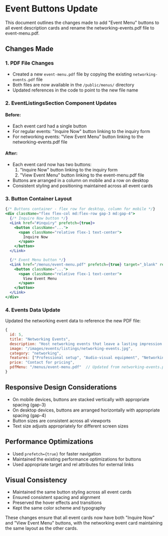 # Event Buttons Update

This document outlines the changes made to add "Event Menu" buttons to all event description cards and rename the networking-events.pdf file to event-menu.pdf.

## Changes Made

### 1. PDF File Changes

- Created a new `event-menu.pdf` file by copying the existing `networking-events.pdf` file
- Both files are now available in the `/public/menus/` directory
- Updated references in the code to point to the new file name

### 2. EventListingsSection Component Updates

#### Before:
- Each event card had a single button
- For regular events: "Inquire Now" button linking to the inquiry form
- For networking events: "View Event Menu" button linking to the networking-events.pdf file

#### After:
- Each event card now has two buttons:
  1. "Inquire Now" button linking to the inquiry form
  2. "View Event Menu" button linking to the event-menu.pdf file
- Buttons are arranged in a column on mobile and a row on desktop
- Consistent styling and positioning maintained across all event cards

### 3. Button Container Layout

```jsx
{/* Buttons container - flex row for desktop, column for mobile */}
<div className="flex flex-col md:flex-row gap-3 md:gap-4">
  {/* Inquire Now button */}
  <Link href="#inquiry" prefetch={true}>
    <button className="...">
      <span className="relative flex-1 text-center">
        Inquire Now
      </span>
    </button>
  </Link>

  {/* Event Menu button */}
  <Link href="/menus/event-menu.pdf" prefetch={true} target="_blank" rel="noopener noreferrer">
    <button className="...">
      <span className="relative flex-1 text-center">
        View Event Menu
      </span>
    </button>
  </Link>
</div>
```

### 4. Events Data Update

Updated the networking event data to reference the new PDF file:

```javascript
{
  id: 5,
  title: "Networking Events",
  description: "Host networking events that leave a lasting impression!...",
  image: "/images/events/listings/networking-events.jpg",
  category: "networking",
  features: ["Professional setup", "Audio-visual equipment", "Networking-friendly layout", "Catering options available"],
  price: "Contact for pricing",
  pdfMenu: "/menus/event-menu.pdf"  // Updated from networking-events.pdf
}
```

## Responsive Design Considerations

- On mobile devices, buttons are stacked vertically with appropriate spacing (gap-3)
- On desktop devices, buttons are arranged horizontally with appropriate spacing (gap-4)
- Button sizes are consistent across all viewports
- Text size adjusts appropriately for different screen sizes

## Performance Optimizations

- Used `prefetch={true}` for faster navigation
- Maintained the existing performance optimizations for buttons
- Used appropriate target and rel attributes for external links

## Visual Consistency

- Maintained the same button styling across all event cards
- Ensured consistent spacing and alignment
- Preserved the hover effects and transitions
- Kept the same color scheme and typography

These changes ensure that all event cards now have both "Inquire Now" and "View Event Menu" buttons, with the networking event card maintaining the same layout as the other cards.
